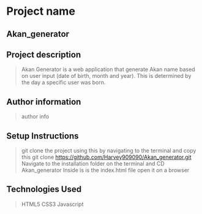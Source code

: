 # Project name
## Akan_generator

## Project description

> Akan Generator is a web application that generate Akan name based on user input (date of birth, month and year).
This is determined by the day a specific user was born.

## Author information
>author info

## Setup Instructions
>git clone the project using this by navigating to the terminal and copy this git clone https://github.com/Harvey909090/Akan_generator.git
>Navigate to the installation folder on the terminal and CD Akan_generator
>Inside is is the index.html file open it on a browser

## Technologies Used

> HTML5
> CSS3
> Javascript
